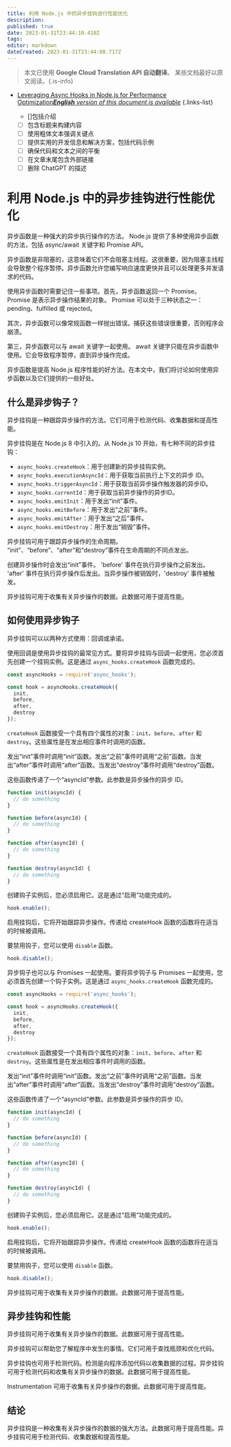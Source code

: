 ```yaml
---
title: 利用 Node.js 中的异步挂钩进行性能优化
description: 
published: true
date: 2023-01-31T23:44:10.418Z
tags: 
editor: markdown
dateCreated: 2023-01-31T23:44:08.717Z
---
```


> 本文已使用 **Google Cloud Translation API 自动翻译**。
某些文档最好以原文阅读。{.is-info}

- [Leveraging Async Hooks in Node.js for Performance Optimization***English** version of this document is available*](/en/Knowledge-base/Nodejs/leveraging-async-hooks-in-node-js-for-performance-optimization)
{.links-list}


  - []包括介绍
  - [ ] 包含标题来构建内容
  - [ ] 使用粗体文本强调关键点
  - [ ] 提供实用的开发信息和解决方案，包括代码示例
  - [ ] 确保代码和文本之间的平衡
  - [ ] 在文章末尾包含外部链接
  - [ ] 删除 ChatGPT 的描述

# 利用 Node.js 中的异步挂钩进行性能优化

异步函数是一种强大的异步执行操作的方法。 Node.js 提供了多种使用异步函数的方法，包括 async/await 关键字和 Promise API。

异步函数是非阻塞的，这意味着它们不会阻塞主线程。这很重要，因为阻塞主线程会导致整个程序暂停。异步函数允许您编写响应速度更快并且可以处理更多并发请求的代码。

使用异步函数时需要记住一些事项。首先，异步函数返回一个 Promise。 Promise 是表示异步操作结果的对象。 Promise 可以处于三种状态之一：pending、fulfilled 或 rejected。

其次，异步函数可以像常规函数一样抛出错误。捕获这些错误很重要，否则程序会崩溃。

第三，异步函数可以与 await 关键字一起使用。 await 关键字只能在异步函数中使用。它会导致程序暂停，直到异步操作完成。

异步函数是提高 Node.js 程序性能的好方法。在本文中，我们将讨论如何使用异步函数以及它们提供的一些好处。

## 什么是异步钩子？

异步挂钩是一种跟踪异步操作的方法。它们可用于检测代码、收集数据和提高性能。

异步挂钩是在 Node.js 8 中引入的。从 Node.js 10 开始，有七种不同的异步挂钩：

- `async_hooks.createHook`：用于创建新的异步挂钩实例。
- `async_hooks.executionAsyncId`：用于获取当前执行上下文的异步 ID。
- `async_hooks.triggerAsyncId`：用于获取当前异步操作触发器的异步ID。
- `async_hooks.currentId`：用于获取当前异步操作的异步ID。
- `async_hooks.emitInit`：用于发出“init”事件。
- `async_hooks.emitBefore`：用于发出“之前”事件。
- `async_hooks.emitAfter`：用于发出“之后”事件。
- `async_hooks.emitDestroy`：用于发出“销毁”事件。

异步挂钩可用于跟踪异步操作的生命周期。 “init”、“before”、“after”和“destroy”事件在生命周期的不同点发出。

创建异步操作时会发出“init”事件。 'before' 事件在执行异步操作之前发出。 'after' 事件在执行异步操作后发出。当异步操作被销毁时，'destroy' 事件被触发。

异步挂钩可用于收集有关异步操作的数据。此数据可用于提高性能。

## 如何使用异步钩子

异步挂钩可以以两种方式使用：回调或承诺。

使用回调是使用异步挂钩的最常见方式。要将异步挂钩与回调一起使用，您必须首先创建一个挂钩实例。这是通过 `async_hooks.createHook` 函数完成的。

```javascript
const asyncHooks = require('async_hooks');

const hook = asyncHooks.createHook({
  init,
  before,
  after,
  destroy
});
```

`createHook` 函数接受一个具有四个属性的对象：`init`、`before`、`after` 和 `destroy`。这些属性是在发出相应事件时调用的函数。

发出“init”事件时调用“init”函数。发出“之前”事件时调用“之前”函数。当发出“after”事件时调用“after”函数。当发出“destroy”事件时调用“destroy”函数。

这些函数传递了一个“asyncId”参数。此参数是异步操作的异步 ID。

```javascript
function init(asyncId) {
  // do something
}

function before(asyncId) {
  // do something
}

function after(asyncId) {
  // do something
}

function destroy(asyncId) {
  // do something
}
```

创建钩子实例后，您必须启用它。这是通过“启用”功能完成的。

```javascript
hook.enable();
```

启用挂钩后，它将开始跟踪异步操作。传递给 createHook 函数的函数将在适当的时候被调用。

要禁用钩子，您可以使用 `disable` 函数。

```javascript
hook.disable();
```

异步钩子也可以与 Promises 一起使用。要将异步钩子与 Promises 一起使用，您必须首先创建一个钩子实例。这是通过 `async_hooks.createHook` 函数完成的。

```javascript
const asyncHooks = require('async_hooks');

const hook = asyncHooks.createHook({
  init,
  before,
  after,
  destroy
});
```

`createHook` 函数接受一个具有四个属性的对象：`init`、`before`、`after` 和 `destroy`。这些属性是在发出相应事件时调用的函数。

发出“init”事件时调用“init”函数。发出“之前”事件时调用“之前”函数。当发出“after”事件时调用“after”函数。当发出“destroy”事件时调用“destroy”函数。

这些函数传递了一个“asyncId”参数。此参数是异步操作的异步 ID。

```javascript
function init(asyncId) {
  // do something
}

function before(asyncId) {
  // do something
}

function after(asyncId) {
  // do something
}

function destroy(asyncId) {
  // do something
}
```

创建钩子实例后，您必须启用它。这是通过“启用”功能完成的。

```javascript
hook.enable();
```

启用挂钩后，它将开始跟踪异步操作。传递给 createHook 函数的函数将在适当的时候被调用。

要禁用钩子，您可以使用 `disable` 函数。

```javascript
hook.disable();
```

异步挂钩可用于收集有关异步操作的数据。此数据可用于提高性能。

## 异步挂钩和性能

异步挂钩可用于收集有关异步操作的数据。此数据可用于提高性能。

异步挂钩可以帮助您了解程序中发生的事情。它们可用于查找瓶颈和优化代码。

异步挂钩也可用于检测代码。检测是向程序添加代码以收集数据的过程。异步挂钩可用于检测代码和收集有关异步操作的数据。此数据可用于提高性能。

Instrumentation 可用于收集有关异步操作的数据。此数据可用于提高性能。

## 结论

异步挂钩是一种收集有关异步操作的数据的强大方法。此数据可用于提高性能。异步挂钩可用于检测代码、收集数据和提高性能。